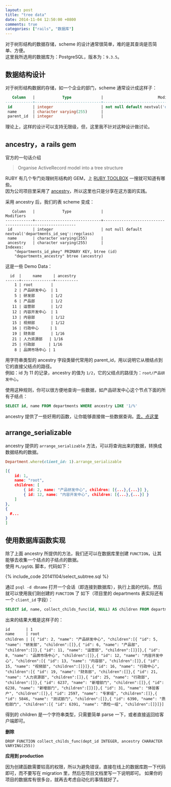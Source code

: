```yaml
---
layout: post
title: "tree data"
date: 2014-11-04 12:50:00 +0800
comments: true
categories: ["rails", "数据库"]
---
```


对于树形结构的数据存储，scheme 的设计通常很简单，难的是其查询是否简单、方便。<br/>
这里我所选用的数据库为：PostgreSQL，版本为：`9.3.5`。

## 数据结构设计

对于树形结构数据的存储，如一个企业的部门，scheme 通常设计成这样子：

```sql
   Column   |            Type             |                        Modifiers
------------+-----------------------------+----------------------------------------------------------
 id         | integer                     | not null default nextval('departments_id_seq'::regclass)
 name       | character varying(255)      |
 parent_id  | integer                     |
```

理论上，这样的设计可以支持无限级，但，这里我不针对这种设计做讨论。

## ancestry，a rails gem

官方的一句话介绍

> Organise ActiveRecord model into a tree structure

RUBY 有几个专门处理树形结构的 GEM，上 [RUBY TOOLBOX](https://www.ruby-toolbox.com/projects/ancestry) 一搜就可知道有哪些。<br/>
因为公司项目里采用了 [ancestry](https://github.com/stefankroes/ancestry)，所以这里也只是分享在这方面的实践。

采用 ancestry 后，我们的表 scheme 变成：

```
   Column   |            Type             |                        Modifiers
------------+-----------------------------+----------------------------------------------------------
 id         | integer                     | not null default nextval('departments_id_seq'::regclass)
 name       | character varying(255)      |
 ancestry   | character varying(255)      |
Indexes:
    "departments_id_pkey" PRIMARY KEY, btree (id)
    "departments_ancestry" btree (ancestry)
```

这是一些 Demo Data： 

```
  id  |     name     | ancestry
------+--------------+----------
    1 | root        |
    2 | 产品研发中心  | 1
    5 | 研发部       | 1/2
    6 | 产品部       | 1/2
   11 | 运营部       | 1/2
   12 | 内容开发中心  | 1
   13 | 内容部       | 1/12
   15 | 视频部       | 1/12
   16 | 行政中心     | 1
   19 | 财务部       | 1/16
   21 | 人力资源部   | 1/16
   25 | 行政部      | 1/16
    8 | 品牌市场中心 | 1
```

用字符串类型的 ancestry 字段类替代常用的 parent_id，用以说明它从根结点到它的直接父结点的路径。<br/>
例如：id 为 11 的记录，ancestry 的值为 `1/2`，它的父结点的路径为：`root/产品研发中心`。

使用这种规则，你可以很方便地查询一些数据，如产品研发中心这个节点下面的所有子结点：

```sql
SELECT id, name FROM departments WHERE ancestry LIKE '1/%'
```

ancestry 提供了一些好用的函数，让你能够直接做一些数据查询。[乖，点这里](https://github.com/stefankroes/ancestry#navigating-your-tree)

## arrange_serializable

ancestry 提供的 `arrange_serializable` 方法，可以将查询出来的数据，转换成数据结构的数据。

```ruby
Department.where(client_id: 1).arrange_serializable
```

```json
[{
    id: 1,
    name: "root",
    children: [
        { id: 2, name: "产品研发中心", children: [{...},{...}] },
        { id: 12, name: "内容开发中心", children: [{...},{...}] }
    ]
},
{
  #...
}
]
```

## 使用数据库函数实现

除了上面 ancestry 所提供的方法，我们还可以在数据库里创建 `FUNCTION`，让其能够去收集一个结点的子结点的数据。<br/>
使用 `PL/pgSQL` 脚本，代码如下：

{% include_code 20141104/select_subtree.sql %}

通过 `psql -d dbname` 打开一个会话（即连接到数据库），执行上面的代码，然后就可以使用我们刚创建的 `FUNCTION` 了
如下（项目里的 departments 表实际还有一个 `client_id` 字段）：

```sql
SELECT id, name, collect_childs_func(id, NULL) AS children FROM departments WHERE client_id = 1 AND ancestry IS NULL;
```

出来的结果大概是这样子的：

```
id       | 1
name     | root
children | [{ "id": 2, "name": "产品研发中心", "children":[{ "id": 5, "name": "研发部", "children":[]},{ "id": 6, "name": "产品部", "children":[]},{ "id": 11, "name": "运营部", "children":[]}]},{ "id": 8, "name": "品牌市场中心", "children":[]},{ "id": 12, "name": "内容开发中心", "children":[{ "id": 13, "name": "内容部", "children":[]},{ "id": 15, "name": "视频部", "children":[]}]},{ "id": 16, "name": "行政中心", "children":[{ "id": 19, "name": "财务部", "children":[]},{ "id": 21, "name": "人力资源部", "children":[]},{ "id": 25, "name": "行政部", "children":[]},{ "id": 6237, "name": "新增部门", "children":[]},{ "id": 6238, "name": "新增部门", "children":[]}]},{ "id": 31, "name": "体验客户", "children":[]},{ "id": 2597, "name": "专家组", "children":[]},{ "id": 5846, "name": "测试部门", "children":[]},{ "id": 6390, "name": "质检部门", "children":[{ "id": 6391, "name": "质检一组", "children":[]}]}]
```

得到的 children 是一个字符串类型，只需要简单 parse 一下，或者直接返回给客户端即可。

**删除**

```
DROP FUNCTION collect_childs_func(dept_id INTEGER, ancestry CHARACTER VARYING(255))
```

**应用到 production**

因为创建函数需要较高的权限，所以为避免错误，直接在线上的数据库跑一下代码即可，而不要写在 migration 里，然后在项目文档里写一下说明即可。
如果你的项目的数据库有很多台，就再去考虑自动化的事情就好了。
